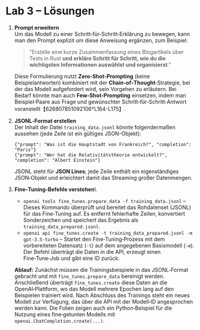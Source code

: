 # Lab 3 – Lösungen

1. **Prompt erweitern**\
   Um das Modell zu einer Schritt‑für‑Schritt‑Erklärung zu bewegen, kann
   man den Prompt explizit um diese Anweisung ergänzen, zum Beispiel:

   > "Erstelle eine kurze Zusammenfassung eines Blogartikels über Tests in Rust **und erkläre Schritt für Schritt, wie du die wichtigsten Informationen auswählst und organisierst**."

   Diese Formulierung nutzt **Zero‑Shot‑Prompting** (keine
   Beispielantworten) kombiniert mit der **Chain‑of‑Thought**‑Strategie,
   bei der das Modell aufgefordert wird, sein Vorgehen zu erläutern. Bei
   Bedarf könnte man auch **Few‑Shot‑Prompting** einsetzen, indem man
   Beispiel‑Paare aus Frage und gewünschter Schritt‑für‑Schritt‑Antwort
   voranstellt【626807851092106†L164-L175】.

2. **JSONL‑Format erstellen**\
   Der Inhalt der Datei `training_data.jsonl` könnte folgendermaßen
   aussehen (jede Zeile ist ein gültiges JSON-Objekt):

   ```jsonl
   {"prompt": "Was ist die Hauptstadt von Frankreich?", "completion": "Paris"}
   {"prompt": "Wer hat die Relativitätstheorie entwickelt?", "completion": "Albert Einstein"}
   ```

   JSONL steht für **JSON Lines**; jede Zeile enthält ein eigenständiges
   JSON‑Objekt und erleichtert damit das Streaming großer Datenmengen.

3. **Fine‑Tuning‑Befehle verstehen**\
   * `openai tools fine_tunes.prepare_data -f training_data.jsonl` –
     Dieses Kommando überprüft und bereitet das Rohdatenset (JSONL) für
     das Fine‑Tuning auf. Es entfernt fehlerhafte Zeilen, konvertiert
     Sonderzeichen und speichert das Ergebnis als
     `training_data_prepared.jsonl`.
   * `openai api fine_tunes.create -t training_data_prepared.jsonl -m gpt-3.5-turbo` –
     Startet den Fine‑Tuning‑Prozess mit dem vorbereiteten Datensatz (`-t`)
     auf dem angegebenen Basismodell (`-m`). Der Befehl überträgt die
     Daten in die API, erzeugt einen Fine‑Tune‑Job und gibt eine ID
     zurück.

   **Ablauf:** Zunächst müssen die Trainingsbeispiele in das
   JSONL‑Format gebracht und mit `fine_tunes.prepare_data` bereinigt
   werden. Anschließend überträgt `fine_tunes.create` diese Daten an die
   OpenAI‑Plattform, wo das Modell mehrere Epochen lang auf den
   Beispielen trainiert wird. Nach Abschluss des Trainings steht
   ein neues Modell zur Verfügung, das über die API mit der Modell‑ID
   angesprochen werden kann. Die Folien zeigen auch ein Python‑Beispiel
   für die Nutzung eines fine‑getunten Modells mit
   `openai.ChatCompletion.create(...)`.
